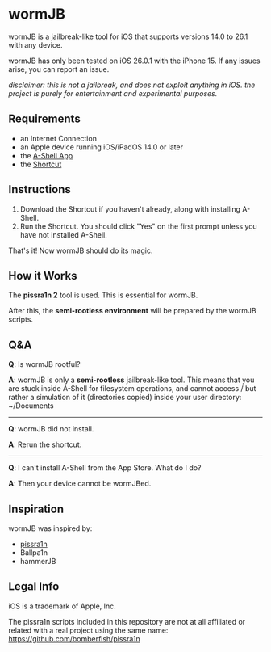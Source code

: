 # wormJB
wormJB is a jailbreak-like tool for iOS that supports versions 14.0 to 26.1 with any device.

wormJB has only been tested on iOS 26.0.1 with the iPhone 15. If any issues arise, you can report an issue.

*disclaimer: this is not a jailbreak, and does not exploit anything in iOS. the project is purely for entertainment and experimental purposes.*

## Requirements
- an Internet Connection
- an Apple device running iOS/iPadOS 14.0 or later
- the [A-Shell App](https://apps.apple.com/us/app/a-shell/id1473805438)
- the [Shortcut](https://www.icloud.com/shortcuts/9821de092cb140c29a8f38862f4c99fc)

## Instructions
1. Download the Shortcut if you haven't already, along with installing A-Shell.
2. Run the Shortcut. You should click "Yes" on the first prompt unless you have not installed A-Shell.

That's it! Now wormJB should do its magic.

## How it Works
The **pissra1n 2** tool is used. This is essential for wormJB.

After this, the **semi-rootless environment** will be prepared by the wormJB scripts.

## Q&A
**Q**: Is wormJB rootful?

**A**: wormJB is only a **semi-rootless** jailbreak-like tool. This means that you are stuck inside A-Shell for filesystem operations, and cannot access / but rather a simulation of it (directories copied) inside your user directory: ~/Documents

---

**Q**: wormJB did not install.

**A**: Rerun the shortcut.

---

**Q**: I can't install A-Shell from the App Store. What do I do?

**A**: Then your device cannot be wormJBed.

## Inspiration

wormJB was inspired by:
- [pissra1n](https://github.com/bomberfish/pissra1n)
- Ballpa1n
- hammerJB

## Legal Info

iOS is a trademark of Apple, Inc.

The pissra1n scripts included in this repository are not at all affiliated or related with a real project using the same name: https://github.com/bomberfish/pissra1n
